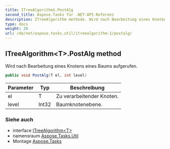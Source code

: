 ```yaml
---
title: ITreeAlgorithm1.PostAlg
second_title: Aspose.Tasks für .NET-API-Referenz
description: ITreeAlgorithm methode. Wird nach Bearbeitung eines Knotens eines Baums aufgerufen.
type: docs
weight: 20
url: /de/net/aspose.tasks.util/itreealgorithm-1/postalg/
---
```

## ITreeAlgorithm&lt;T&gt;.PostAlg method

Wird nach Bearbeitung eines Knotens eines Baums aufgerufen.

```csharp
public void PostAlg(T el, int level)
```

| Parameter | Typ | Beschreibung |
| --- | --- | --- |
| el | T | Zu verarbeitender Knoten. |
| level | Int32 | Baumknotenebene. |

### Siehe auch

* interface [ITreeAlgorithm&lt;T&gt;](../)
* namensraum [Aspose.Tasks.Util](../../itreealgorithm-1/)
* Montage [Aspose.Tasks](../../../)



